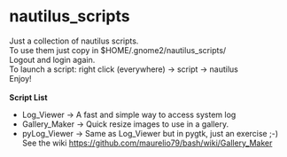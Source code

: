 nautilus_scripts
================

Just a collection of nautilus scripts.<br />
To use them just copy in $HOME/.gnome2/nautilus_scripts/<br />
Logout and login again.<br />
To launch a script: right click (everywhere) -> script -> nautilus<br />
Enjoy!<br /><br />
<b>Script List</b><br />
- Log_Viewer -> A fast and simple way to access system log
- Gallery_Maker -> Quick resize images to use in a gallery.
- pyLog_Viewer -> Same as Log_Viewer but in pygtk, just an exercise ;-)
See the wiki https://github.com/maurelio79/bash/wiki/Gallery_Maker

